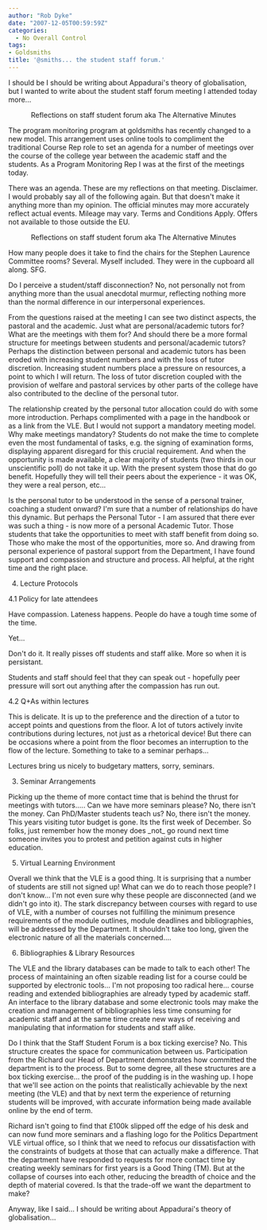 ```yaml
---
author: "Rob Dyke"
date: "2007-12-05T00:59:59Z"
categories:
  - No Overall Control
tags:
- Goldsmiths
title: '@smiths... the student staff forum.'
---
```

I should be I should be writing about Appadurai's theory of globalisation, but I wanted to write about the student staff forum meeting I attended today more...

<div align="center">
  Reflections on staff student forum aka The Alternative Minutes
</div>

The program monitoring program at goldsmiths has recently changed to a new model. This arrangement uses online tools to compliment the traditional Course Rep role to set an agenda for a number of meetings over the course of the college year between the academic staff and the students. As a Program Monitoring Rep I was at the first of the meetings today.

There was an agenda. These are my reflections on that meeting. Disclaimer. I would probably say all of the following again. But that doesn't make it anything more than my opinion. The official minutes may more accurately reflect actual events. Mileage may vary. Terms and Conditions Apply. Offers not available to those outside the EU.

<!--more-->

<div align="center">
  Reflections on staff student forum aka The Alternative Minutes
</div>

How many people does it take to find the chairs for the Stephen Laurence Committee rooms? Several. Myself included. They were in the cupboard all along. SFG.

Do I perceive a student/staff disconnection? No, not personally not from anything more than the usual anecdotal murmur, reflecting nothing more than the normal difference in our interpersonal experiences.

From the questions raised at the meeting I can see two distinct aspects, the pastoral and the academic. Just what are personal/academic tutors for? What are the meetings with them for? And should there be a more formal structure for meetings between students and personal/academic tutors? Perhaps the distinction between personal and academic tutors has been eroded with increasing student numbers and with the loss of tutor discretion. Increasing student numbers place a pressure on resources, a point to which I will return. The loss of tutor discretion coupled with the provision of welfare and pastoral services by other parts of the college have also contributed to the decline of the personal tutor.

The relationship created by the personal tutor allocation could do with some more introduction. Perhaps complimented with a page in the handbook or as a link from the VLE. But I would not support a mandatory meeting model. Why make meetings mandatory? Students do not make the time to complete even the most fundamental of tasks, e.g. the signing of examination forms, displaying apparent disregard for this crucial requirement. And when the opportunity is made available, a clear majority of students (two thirds in our unscientific poll) do not take it up. With the present system those that do go benefit. Hopefully they will tell their peers about the experience - it was OK, they were a real person, etc...

Is the personal tutor to be understood in the sense of a personal trainer, coaching a student onward? I'm sure that a number of relationships do have this dynamic. But perhaps the Personal Tutor - I am assured that there ever was such a thing - is now more of a personal Academic Tutor. Those students that take the opportunities to meet with staff benefit from doing so. Those who make the most of the opportunities, more so. And drawing from personal experience of pastoral support from the Department, I have found support and compassion and structure and process. All helpful, at the right time and the right place.

4. Lecture Protocols
  
4.1 Policy for late attendees

Have compassion. Lateness happens. People do have a tough time some of the time.
  
Yet...
  
Don't do it. It really pisses off students and staff alike. More so when it is persistant.

Students and staff should feel that they can speak out - hopefully peer pressure will sort out anything after the compassion has run out.

4.2 Q+As within lectures

This is delicate. It is up to the preference and the direction of a tutor to accept points and questions from the floor. A lot of tutors actively invite contributions during lectures, not just as a rhetorical device! But there can be occasions where a point from the floor becomes an interruption to the flow of the lecture. Something to take to a seminar perhaps...

Lectures bring us nicely to budgetary matters, sorry, seminars.

3. Seminar Arrangements

Picking up the theme of more contact time that is behind the thrust for meetings with tutors..... Can we have more seminars please? No, there isn't the money. Can PhD/Master students teach us? No, there isn't the money. This years visiting tutor budget is gone. Its the first week of December. So folks, just remember how the money does \_not\_ go round next time someone invites you to protest and petition against cuts in higher education.

5. Virtual Learning Environment
  
Overall we think that the VLE is a good thing. It is surprising that a number of students are still not signed up! What can we do to reach those people? I don't know... I'm not even sure why these people are disconnected (and we didn't go into it). The stark discrepancy between courses with regard to use of VLE, with a number of courses not fulfilling the minimum presence requirements of the module outlines, module deadlines and bibliographies, will be addressed by the Department. It shouldn't take too long, given the electronic nature of all the materials concerned....

6. Bibliographies &#038; Library Resources
  
The VLE and the library databases can be made to talk to each other! The process of maintaining an often sizable reading list for a course could be supported by electronic tools... I'm not proposing too radical here... course reading and extended bibliographies are already typed by academic staff. An interface to the library database and some electronic tools may make the creation and management of bibliographies less time consuming for academic staff and at the same time create new ways of receiving and manipulating that information for students and staff alike.

Do I think that the Staff Student Forum is a box ticking exercise? No. This structure creates the space for communication between us. Participation from the Richard our Head of Department demonstrates how committed the department is to the process. But to some degree, all these structures are a box ticking exercise... the proof of the pudding is in the washing up. I hope that we'll see action on the points that realistically achievable by the next meeting (the VLE) and that by next term the experience of returning students will be improved, with accurate information being made available online by the end of term.

Richard isn't going to find that £100k slipped off the edge of his desk and can now fund more seminars and a flashing logo for the Politics Department VLE virtual office, so I think that we need to refocus our dissatisfaction with the constraints of budgets at those that can actually make a difference. That the department have responded to requests for more contact time by creating weekly seminars for first years is a Good Thing (TM). But at the collapse of courses into each other, reducing the breadth of choice and the depth of material covered. Is that the trade-off we want the department to make?

Anyway, like I said... I should be writing about Appadurai's theory of globalisation...
